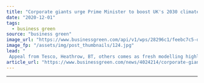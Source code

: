 ```yaml
---
title: "Corporate giants urge Prime Minister to boost UK's 2030 climate target this year"
date: "2020-12-01"
tags: 
  - business green
source: "business green"
image_url: "https://www.businessgreen.com/api/v1/wps/28296c1/feebc7c5-d56d-4f0d-9e38-72c7707bff21/5/westminster-350x250-185x114.jpg"
image_fp: "/assets/img/post_thumbnails/124.jpg"
lead: "
 Appeal from Tesco, Heathrow, BT, others comes as fresh modelling highlights how government’s 10 Point Plan fails to deliver emissions reductions required to meet net zero goal ..."
article_url: "https://www.businessgreen.com/news/4024214/corporate-giants-urge-prime-minister-boost-uk-2030-climate-target"
---
```


---
